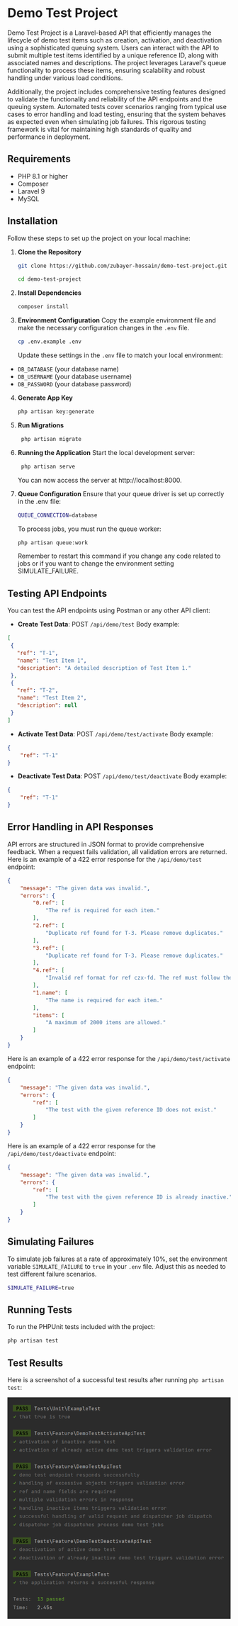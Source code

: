 # Demo Test Project

Demo Test Project is a Laravel-based API that efficiently manages the lifecycle of demo test items such as creation, activation, and deactivation using a sophisticated queuing system. Users can interact with the API to submit multiple test items identified by a unique reference ID, along with associated names and descriptions. The project leverages Laravel's queue functionality to process these items, ensuring scalability and robust handling under various load conditions.

Additionally, the project includes comprehensive testing features designed to validate the functionality and reliability of the API endpoints and the queuing system. Automated tests cover scenarios ranging from typical use cases to error handling and load testing, ensuring that the system behaves as expected even when simulating job failures. This rigorous testing framework is vital for maintaining high standards of quality and performance in deployment.
## Requirements

- PHP 8.1 or higher
- Composer
- Laravel 9
- MySQL

## Installation

Follow these steps to set up the project on your local machine:

1. **Clone the Repository**

   ```bash
   git clone https://github.com/zubayer-hossain/demo-test-project.git
   ```
   ```bash
   cd demo-test-project
    ```


2. **Install Dependencies**

   ```bash
   composer install
   ```


3. **Environment Configuration**
   Copy the example environment file and make the necessary configuration changes in the `.env` file.

   ```bash
   cp .env.example .env
   ```
   Update these settings in the `.env` file to match your local environment:
- `DB_DATABASE` (your database name)
- `DB_USERNAME` (your database username)
- `DB_PASSWORD` (your database password)

4. **Generate App Key**

   ```bash
   php artisan key:generate
   ```
   
5. **Run Migrations**

   ```bash
    php artisan migrate
    ```


6. **Running the Application**
   Start the local development server:

   ```bash
    php artisan serve
    ```
   You can now access the server at http://localhost:8000.
7. **Queue Configuration**
   Ensure that your queue driver is set up correctly in the .env file:
    ```bash
    QUEUE_CONNECTION=database
    ```
    To process jobs, you must run the queue worker:
    ```bash
    php artisan queue:work
    ```

    Remember to restart this command if you change any code related to jobs or if you want to change the environment setting SIMULATE_FAILURE.

## Testing API Endpoints

You can test the API endpoints using Postman or any other API client:

- **Create Test Data**: POST `/api/demo/test`
  Body example:
```json
[
 {
   "ref": "T-1",
   "name": "Test Item 1",
   "description": "A detailed description of Test Item 1."
 },
 {
   "ref": "T-2",
   "name": "Test Item 2",
   "description": null
 }
]
```
- **Activate Test Data**: POST `/api/demo/test/activate`
  Body example:
```json
{
    "ref": "T-1"
}
```
- **Deactivate Test Data**: POST `/api/demo/test/deactivate`
  Body example:
```json
{
    "ref": "T-1"
}
```
## Error Handling in API Responses

API errors are structured in JSON format to provide comprehensive feedback. When a request fails validation, all validation errors are returned.
Here is an example of a 422 error response for the `/api/demo/test` endpoint:

```json
{
    "message": "The given data was invalid.",
    "errors": {
        "0.ref": [
            "The ref is required for each item."
        ],
        "2.ref": [
            "Duplicate ref found for T-3. Please remove duplicates."
        ],
        "3.ref": [
            "Duplicate ref found for T-3. Please remove duplicates."
        ],
        "4.ref": [
            "Invalid ref format for ref czx-fd. The ref must follow the format T-[number]."
        ],
        "1.name": [
            "The name is required for each item."
        ],
        "items": [
            "A maximum of 2000 items are allowed."
        ]
    }
}
```
Here is an example of a 422 error response for the `/api/demo/test/activate` endpoint:

```json
{
    "message": "The given data was invalid.",
    "errors": {
        "ref": [
            "The test with the given reference ID does not exist."
        ]
    }
}
```
Here is an example of a 422 error response for the `/api/demo/test/deactivate` endpoint:

```json
{
    "message": "The given data was invalid.",
    "errors": {
        "ref": [
            "The test with the given reference ID is already inactive."
        ]
    }
}
```

## Simulating Failures

To simulate job failures at a rate of approximately 10%, set the environment variable `SIMULATE_FAILURE` to `true` in your `.env` file. Adjust this as needed to test different failure scenarios.
```bash
SIMULATE_FAILURE=true
```
## Running Tests

To run the PHPUnit tests included with the project:

```bash
php artisan test
```

## Test Results

Here is a screenshot of a successful test results after running `php artisan test`:

![Test Results](php_unit_test_result_screen.png)
